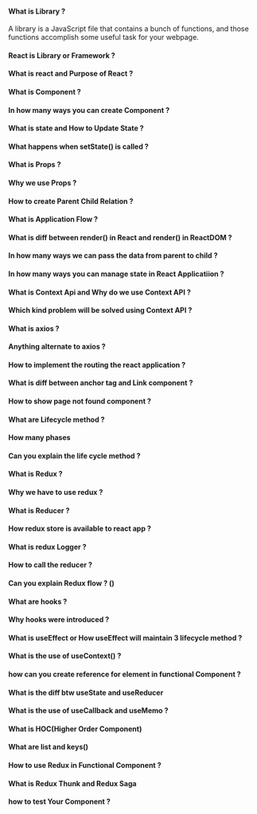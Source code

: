 #### What is Library ?
A library is a JavaScript file that contains a bunch of functions, and those functions accomplish some useful task for your webpage.

#### React is Library or Framework ?

#### What is react and Purpose of React ?

#### What is Component ? 
 
#### In how many ways you can create Component ?

#### What is state and How to Update State ?

#### What happens when setState() is called ?

#### What is Props ?

#### Why we use Props ?

#### How to create Parent Child Relation ?

#### What is Application Flow ?

#### What is diff between render() in React and render() in ReactDOM ?

#### In how many ways we can pass the data from parent to child ?

#### In how many ways you can manage state in React Applicatiion ?

#### What is Context Api and Why do we use Context API ?

#### Which kind problem will be solved using Context API ?

#### What is axios ?

#### Anything alternate to axios ? 

#### How to implement the routing the react application ?

#### What is diff between anchor tag and Link component ?

#### How to show page not found component ?

#### What are Lifecycle method ?

#### How many phases

#### Can you explain the life cycle method ?

#### What is Redux ?

#### Why we have to use redux ?

#### What is Reducer ?

#### How redux store is available to react app ?

#### What is redux Logger ?

#### How to call the reducer ?

#### Can you explain Redux flow ? ()

#### What are hooks ?

#### Why hooks were introduced ?

#### What is useEffect or How useEffect will maintain 3 lifecycle method ?

#### What is the use of useContext() ?

#### how can you create reference for element in functional Component ? 

#### What is the diff btw useState and useReducer

#### What is the use of useCallback and useMemo ?

#### What is HOC(Higher Order Component)

#### What are list and keys()

#### How to use Redux in Functional Component ?

#### What is Redux Thunk and Redux Saga

#### how to test Your Component ?